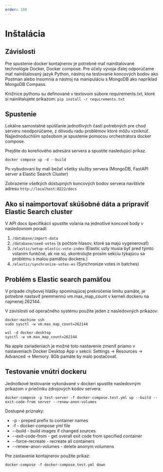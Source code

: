 ```yaml
---
order: 100
---
```


# Inštalácia

## Závislosti
Pre spustenie docker kontajnerov je potrebné mať nainštalované technológie Docker, Docker compose.
Pre účely vývoja ďalej odporúčame mať nainštalovaný jazyk Python, nástroj na testovanie koncových bodov ako Postman alebo Insomnia a nástroj na manipuláciu s MongoDB ako napríklad MongoDB Compass.

Knižnice pythonu su definované v textovom súbore requirements.txt, ktoré si nainštalujete príkazom: 
```pip install -r requirements.txt```

## Spustenie
Lokálne samostatné spúšťanie jednotlivých častí potrebných pre chod serveru neodporúčame, z dôvodu radu problémov ktoré môžu vzniknúť. Najjednoduchším spôsobom je spustenie pomocou orchestrátora docker compose.

Prejdite do koreňového adresára servera a spustite nasledujúci príkaz.
```
docker compose up -d --build
```

Po vybudovaní by mali bežať všetky služby servera (MongoDB, FastAPI server a Elastic Search Cluster)

Zobrazenie všetkých dostupných koncových bodov servera navštívte adresu ```http://localhost:8222/docs```

## Ako si naimportovať skúšobné dáta a pripraviť Elastic Search cluster
V API docs špecifikácii spustite volania na jednotlivé koncové body v nasledovnom poradí:
1. `/database/import-data`
2. `/database/seed-votes` (s počtom hlasov, ktoré sa majú vygenerovať)
3. `/elastic/setup-elastic-vote-index` (Elastic uzly musia byť pred týmto volaním funkčné, ak nie sú, skontrolujte prosím sekciu týkajúcu sa problému s malou pamäťou dockera.)
4. `/elastic/synchronize-votes-es` (Synchronize votes in batches)

## Problém s Elastic search pamäťou
V prípade chybovej hlášky spomínajúcej prekročenie limitu pamäte, je potrebné nastaviť premmennú vm.max_map_count
v kerneli dockeru na najmenej 262144.

V závislosti od operačného systému použite jeden z nasledovných príkazov:
```
docker-machine ssh
sudo sysctl -w vm.max_map_count=262144

wsl -d docker-desktop
sysctl -w vm.max_map_count=262144
```

Na apple zariadeniach je možné toto nastavenie zmeniť priamo v nastaveniach Docker Desktop App v sekcii: Settings -> Resources -> Advanced -> Memory. 8Gb pamäte by malo postačovať.

## Testovanie vnútri dockeru
Jednotkové testovanie vykonávané v dockeri spustíte nasledovným príkazom v priečinku zdrojových kódov servera:
```
docker-compose -p test-server -f docker-compose.test.yml up --build --exit-code-from server --renew-anon-volumes 
```

Dostupné príznaky:
- -p                  - preped prefix to container names
- -f                  - docker-compose yml file
- --build             - build images if changed sources
- --exit-code-from    - get overall exit code from specified container
- --force-recreate    - recreate all containers
- --renew-anon-volumes - delete anonym volumens

Pre zastavenie kontajnerov použite príkaz:
```
docker-compose -f docker-compose.test.yml down
```